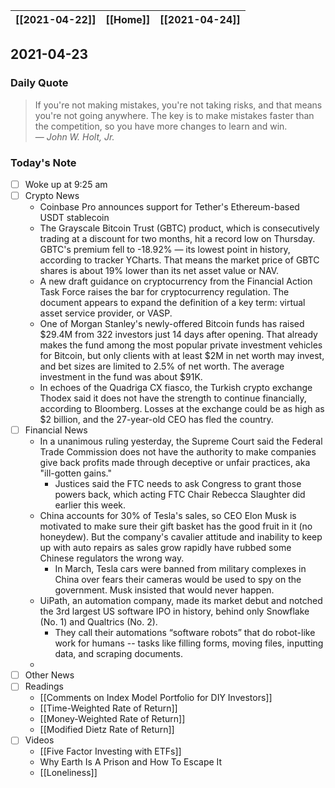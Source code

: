 | [[2021-04-22]] | [[Home]] | [[2021-04-24]] |
| :------------: | :------: | :------------: |

## 2021-04-23 

### Daily Quote
> If you're not making mistakes, you're not taking risks, and that means you're not going anywhere. The key is to make mistakes faster than the competition, so you have more changes to learn and win.  
> &mdash; <cite>John W. Holt, Jr.</cite>

### Today's Note
- [ ] Woke up at 9:25 am
- [ ] Crypto News
	- Coinbase Pro announces support for Tether's Ethereum-based USDT stablecoin
	- The Grayscale Bitcoin Trust (GBTC) product, which is consecutively trading at a discount for two months, hit a record low on Thursday. GBTC's premium fell to -18.92% — its lowest point in history, according to tracker YCharts. That means the market price of GBTC shares is about 19% lower than its net asset value or NAV.
	-   A new draft guidance on cryptocurrency from the Financial Action Task Force raises the bar for cryptocurrency regulation. The document appears to expand the definition of a key term: virtual asset service provider, or VASP.
	-   One of Morgan Stanley's newly-offered Bitcoin funds has raised $29.4M from 322 investors just 14 days after opening. That already makes the fund among the most popular private investment vehicles for Bitcoin, but only clients with at least $2M in net worth may invest, and bet sizes are limited to 2.5% of net worth. The average investment in the fund was about $91K.
	-   In echoes of the Quadriga CX fiasco, the Turkish crypto exchange Thodex said it does not have the strength to continue financially, according to Bloomberg. Losses at the exchange could be as high as $2 billion, and the 27-year-old CEO has fled the country. 
- [ ] Financial News
	- In a unanimous ruling yesterday, the Supreme Court said the Federal Trade Commission does not have the authority to make companies give back profits made through deceptive or unfair practices, aka "ill-gotten gains." 
		- Justices said the FTC needs to ask Congress to grant those powers back, which acting FTC Chair Rebecca Slaughter did earlier this week.
	- China accounts for 30% of Tesla's sales, so CEO Elon Musk is motivated to make sure their gift basket has the good fruit in it (no honeydew). But the company's cavalier attitude and inability to keep up with auto repairs as sales grow rapidly have rubbed some Chinese regulators the wrong way.
		-   In March, Tesla cars were banned from military complexes in China over fears their cameras would be used to spy on the government. Musk insisted that would never happen.
	- UiPath, an automation company, made its market debut and notched the 3rd largest US software IPO in history, behind only Snowflake (No. 1) and Qualtrics (No. 2).
		- They call their automations “software robots” that do robot-like work for humans -- tasks like filling forms, moving files, inputting data, and scraping documents.
	- 
- [ ] Other News
- [ ] Readings
	- [[Comments on Index Model Portfolio for DIY Investors]]
	- [[Time-Weighted Rate of Return]]
	- [[Money-Weighted Rate of Return]]
	- [[Modified Dietz Rate of Return]]
- [ ] Videos
	- [[Five Factor Investing with ETFs]]
	- Why Earth Is A Prison and How To Escape It
	- [[Loneliness]]